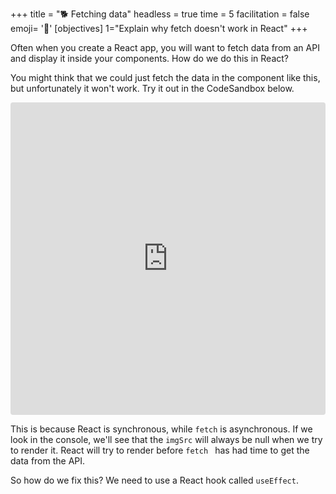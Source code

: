 +++
title = "🐕 Fetching data"
headless = true
time = 5
facilitation = false
emoji= '🧩'
[objectives]
    1="Explain why fetch doesn't work in React"
+++

Often when you create a React app, you will want to fetch data from an API and display it inside your components. How do we do this in React?

You might think that we could just fetch the data in the component like this, but unfortunately it won't work. Try it out in the CodeSandbox below.

<iframe src="https://codesandbox.io/embed/fnfyu?view=Editor+%2B+Preview"
     style="width:100%; height: 500px; border:0; border-radius: 4px; overflow:hidden;"
     title="Async data fetching in React (not working)"
     allow="accelerometer; ambient-light-sensor; camera; encrypted-media; geolocation; gyroscope; hid; microphone; midi; payment; usb; vr; xr-spatial-tracking"
     sandbox="allow-forms allow-modals allow-popups allow-presentation allow-same-origin allow-scripts"
   ></iframe>

This is because React is synchronous, while `fetch` is asynchronous. If we look in the console, we'll see that the `imgSrc` will always be null when we try to render it. React will try to render before `fetch ` has had time to get the data from the API.

So how do we fix this? We need to use a React hook called `useEffect`.
